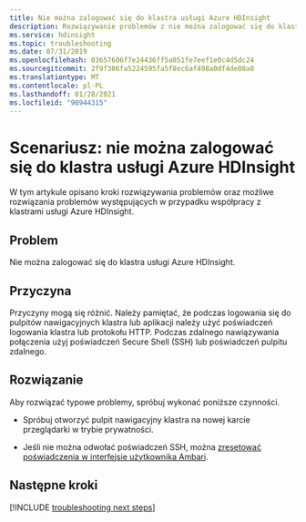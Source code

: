 ```yaml
---
title: Nie można zalogować się do klastra usługi Azure HDInsight
description: Rozwiązywanie problemów z nie można zalogować się do klastra Apache Hadoop w usłudze Azure HDInsight
ms.service: hdinsight
ms.topic: troubleshooting
ms.date: 07/31/2019
ms.openlocfilehash: 03657606f7e24436ff5a851fe7eef1e0c4d5dc24
ms.sourcegitcommit: 2f9f306fa5224595fa5f8ec6af498a0df4de08a8
ms.translationtype: MT
ms.contentlocale: pl-PL
ms.lasthandoff: 01/28/2021
ms.locfileid: "98944315"
---
```

# <a name="scenario-unable-to-log-into-azure-hdinsight-cluster"></a>Scenariusz: nie można zalogować się do klastra usługi Azure HDInsight

W tym artykule opisano kroki rozwiązywania problemów oraz możliwe rozwiązania problemów występujących w przypadku współpracy z klastrami usługi Azure HDInsight.

## <a name="issue"></a>Problem

Nie można zalogować się do klastra usługi Azure HDInsight.

## <a name="cause"></a>Przyczyna

Przyczyny mogą się różnić. Należy pamiętać, że podczas logowania się do pulpitów nawigacyjnych klastra lub aplikacji należy użyć poświadczeń logowania klastra lub protokołu HTTP. Podczas zdalnego nawiązywania połączenia użyj poświadczeń Secure Shell (SSH) lub poświadczeń pulpitu zdalnego.

## <a name="resolution"></a>Rozwiązanie

Aby rozwiązać typowe problemy, spróbuj wykonać poniższe czynności.

* Spróbuj otworzyć pulpit nawigacyjny klastra na nowej karcie przeglądarki w trybie prywatności.

* Jeśli nie można odwołać poświadczeń SSH, można [zresetować poświadczenia w interfejsie użytkownika Ambari](../hdinsight-administer-use-portal-linux.md#change-passwords).

## <a name="next-steps"></a>Następne kroki

[!INCLUDE [troubleshooting next steps](../../../includes/hdinsight-troubleshooting-next-steps.md)]